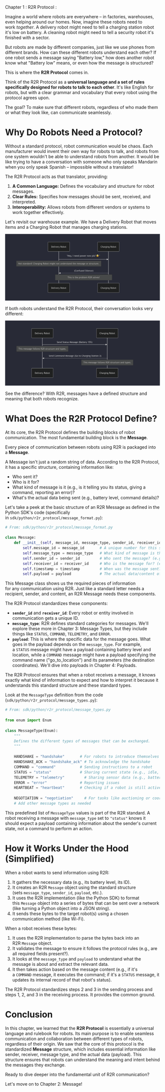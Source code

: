 Chapter 1 : R2R Protocol :

Imagine a world where robots are everywhere – in factories, warehouses, even helping around our homes. Now, imagine these robots need to work *together*. A delivery robot might need to tell a charging station robot it's low on battery. A cleaning robot might need to tell a security robot it's finished with a sector.

But robots are made by different companies, just like we use phones from different brands. How can these different robots understand each other? If one robot sends a message saying "Battery low," how does another robot know what "Battery low" means, or even how the message is structured?

This is where the **R2R Protocol** comes in.

Think of the R2R Protocol as a **universal language and a set of rules specifically designed for robots to talk to each other**. It's like English for robots, but with a clear grammar and vocabulary that every robot using the protocol agrees upon.

The goal? To make sure that different robots, regardless of who made them or what they look like, can communicate seamlessly.

# **Why Do Robots Need a Protocol?**

Without a standard protocol, robot communication would be chaos. Each manufacturer would invent their own way for robots to talk, and robots from one system wouldn't be able to understand robots from another. It would be like trying to have a conversation with someone who only speaks Mandarin when you only speak Spanish – impossible without a translator!

The R2R Protocol acts as that translator, providing:

1. **A Common Language:** Defines the vocabulary and structure for robot messages.
2. **Clear Rules:** Specifies how messages should be sent, received, and interpreted.
3. **Interoperability:** Allows robots from different vendors or systems to work together effectively.

Let's revisit our warehouse example. We have a Delivery Robot that moves items and a Charging Robot that manages charging stations.

![1_Chapter_1_R2R_Protocol](./1_Chapter_1_R2R_Protocol.png)

If both robots understand the R2R Protocol, their conversation looks very different:

![2_Chapter_1_R2R_Protocol](./2_Chapter_1_R2R_Protocol.png)

See the difference? With R2R, messages have a defined structure and meaning that both robots recognize.

# **What Does the R2R Protocol Define?**

At its core, the R2R Protocol defines the building blocks of robot communication. The most fundamental building block is the **Message**.

Every piece of communication between robots using R2R is packaged into a **Message**.

A Message isn't just a random string of data. According to the R2R Protocol, it has a specific structure, containing information like:

- Who sent it?
- Who is it for?
- What kind of message is it (e.g., is it telling you its status, giving a command, reporting an error)?
- What's the actual data being sent (e.g., battery level, command details)?

Let's take a peek at the basic structure of an R2R Message as defined in the Python SDK's code (specifically in `sdk/python/r2r_protocol/message_format.py`):

```python
# From: sdk/python/r2r_protocol/message_format.py

class Message:
    def __init__(self, message_id, message_type, sender_id, receiver_id, timestamp, payload):
        self.message_id = message_id       # A unique number for this specific message
        self.message_type = message_type   # What kind of message is this? (e.g., "status", "command")
        self.sender_id = sender_id         # Who sent the message? (e.g., "delivery_robot_001")
        self.receiver_id = receiver_id     # Who is the message for? (e.g., "charging_station_003" or "all")
        self.timestamp = timestamp         # When was the message sent?
        self.payload = payload             # The actual data/content of the message
```

This Message class shows us the required pieces of information for any communication using R2R. Just like a standard letter needs a recipient, sender, and content, an R2R Message needs these components.

The R2R Protocol standardizes these components:

- **`sender_id`** and **`receiver_id`**: Every robot or entity involved in communication gets a unique ID.
- **`message_type`**: R2R defines standard categories for messages. We'll explore these more in Chapter 3: Message Types, but they include things like `STATUS`, `COMMAND`, `TELEMETRY`, and `ERROR`.
- **`payload`**: This is where the specific data for the message goes. What goes in the payload depends on the `message_type`. For example, a `STATUS` message might have a payload containing battery level and location, while a `COMMAND` message might have a payload specifying the command name ("go_to_location") and its parameters (the destination coordinates). We'll dive into payloads in Chapter 4: Payloads.

The R2R Protocol ensures that when a robot receives a message, it knows exactly what kind of information to expect and how to interpret it because it understands this standard structure and these standard types.

Look at the `MessageType` definition from the code (`sdk/python/r2r_protocol/message_types.py`):

```python
# From: sdk/python/r2r_protocol/message_types.py

from enum import Enum

class MessageType(Enum):
    """
    Defines the different types of messages that can be exchanged.
    """

    HANDSHAKE = "handshake"       # For robots to introduce themselves
    HANDSHAKE_ACK = "handshake_ack" # To acknowledge the handshake
    COMMAND = "command"           # Sending instructions to a robot
    STATUS = "status"             # Sharing current state (e.g., idle, busy)
    TELEMETRY = "telemetry"         # Sharing sensor data (e.g., battery, position)
    ERROR = "error"               # Reporting issues
    HEARTBEAT = "heartbeat"       # Checking if a robot is still active

    NEGOTIATION = "negotiation"     # For tasks like auctioning or coordinating work
    # Add other message types as needed
``` 

This predefined list of `MessageType` values is part of the R2R standard. A robot receiving a message with `message_type` set to `"status"` knows it should expect a payload containing information about the sender's current state, not a command to perform an action.

# **How it Works Under the Hood (Simplified)**

When a robot wants to send information using R2R:

1. It gathers the necessary data (e.g., its battery level, its ID).
2. It creates an R2R `Message` object using the standard structure (sets `message_type`, `sender_id`, `payload`, etc.).
3. It uses the R2R implementation (like the Python SDK) to format this `Message` object into a series of bytes that can be sent over a network (like turning a Python object into a JSON string).
4. It sends these bytes to the target robot(s) using a chosen communication method (like Wi-Fi).

When a robot receives these bytes:

1. It uses the R2R implementation to parse the bytes back into an R2R `Message` object.
2. It validates the message to ensure it follows the protocol rules (e.g., are all required fields present?).
3. It looks at the `message_type` and `payload` to understand what the message is about and extract the relevant data.
4. It then takes action based on the message content (e.g., if it's a `COMMAND` message, it executes the command; if it's a `STATUS` message, it updates its internal record of that robot's status).

The R2R Protocol standardizes steps 2 and 3 in the sending process and steps 1, 2, and 3 in the receiving process. It provides the common ground.

# **Conclusion**

In this chapter, we learned that the **R2R Protocol** is essentially a universal language and rulebook for robots. Its main purpose is to enable seamless communication and collaboration between different types of robots, regardless of their origin. We saw that the core of this protocol is the standardized **Message** structure, which includes essential information like sender, receiver, message type, and the actual data (payload). This structure ensures that robots can understand the meaning and intent behind the messages they exchange.

Ready to dive deeper into the fundamental unit of R2R communication?

Let's move on to Chapter 2: Message!

